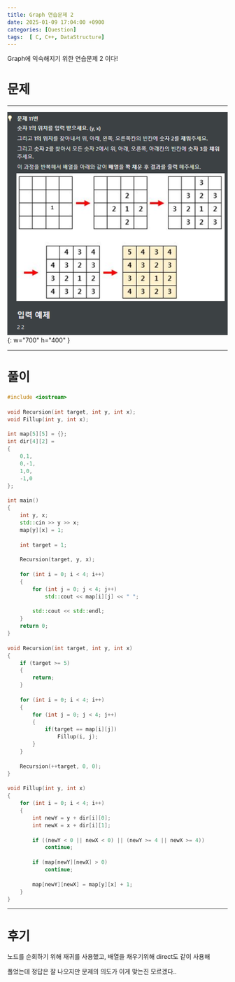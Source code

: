 ```yaml
---
title: Graph 연습문제 2
date: 2025-01-09 17:04:00 +0900
categories: [Question]  
tags:  [ C, C++, DataStructure]
---
```


Graph에 익숙해지기 위한 연습문제 2 이다!

# 문제   
---------------------------------------

![Desktop View](/assets/img/graph2.png){: w="700" h="400" }
    
---------------------------------------

# 풀이

```c++
#include <iostream>

void Recursion(int target, int y, int x);
void Fillup(int y, int x);

int map[5][5] = {};
int dir[4][2] =
{
    0,1,
    0,-1,
    1,0,
    -1,0
};

int main()
{
    int y, x;
    std::cin >> y >> x;
    map[y][x] = 1;
    
    int target = 1;
    
    Recursion(target, y, x);
    
    for (int i = 0; i < 4; i++)
    {
        for (int j = 0; j < 4; j++)
            std::cout << map[i][j] << " ";
        
        std::cout << std::endl;
    }
    return 0;
}

void Recursion(int target, int y, int x)
{
    if (target >= 5)
    {
        return;
    }
    
    for (int i = 0; i < 4; i++)
    {
        for (int j = 0; j < 4; j++)
        {
            if(target == map[i][j])
                Fillup(i, j);
        }
    }
    
    Recursion(++target, 0, 0);
}

void Fillup(int y, int x)
{
    for (int i = 0; i < 4; i++)
    {
        int newY = y + dir[i][0];
        int newX = x + dir[i][1];
        
        if ((newY < 0 || newX < 0) || (newY >= 4 || newX >= 4))
            continue;
        
        if (map[newY][newX] > 0)
            continue;
        
        map[newY][newX] = map[y][x] + 1;
    }
}
```
---------------------------------------

# 후기

노드를 순회하기 위해 재귀를 사용했고, 배열을 채우기위해 direct도 같이 사용해

풀었는데 정답은 잘 나오지만 문제의 의도가 이게 맞는진 모르겠다..
